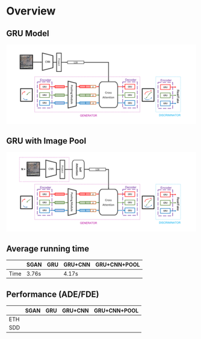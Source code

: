 # Overview
## GRU Model
![](assets/sgan-modified-no-pool.png)

## GRU with Image Pool
![](assets/sgan-modified-pool.png)

## Average running time
|      | SGAN  | GRU | GRU+CNN | GRU+CNN+POOL |
| ---- | ----- | --- | ------- | ------------ |
| Time | 3.76s |     | 4.17s   |              |


## Performance (ADE/FDE)
|     | SGAN | GRU | GRU+CNN | GRU+CNN+POOL |
| --- | ---- | --- | ------- | ------------ |
| ETH |      |     |         |              |
| SDD |      |     |         |              |
